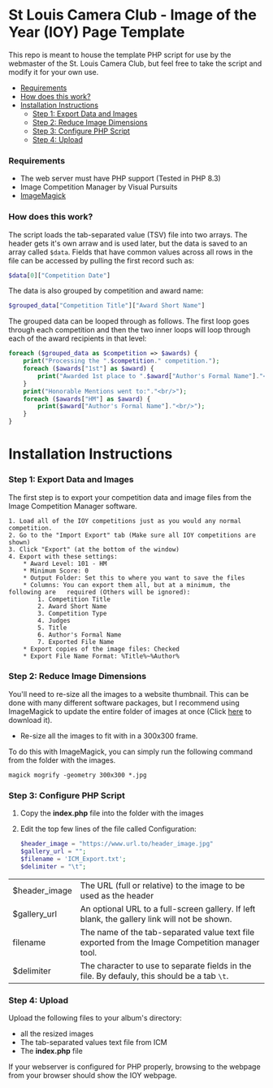 # St Louis Camera Club - Image of the Year (IOY) Page Template

This repo is meant to house the template PHP script for use by the webmaster of the St. Louis Camera Club, but feel free to take the script and modify it for your own use.

* [Requirements](#requirements)
* [How does this work?](#how-does-this-work)
* [Installation Instructions](#installation-instructions)
    * [Step 1: Export Data and Images](#step-1-export-data-and-images)
    * [Step 2: Reduce Image Dimensions](#step-2-reduce-image-dimensions)
    * [Step 3: Configure PHP Script](#step-3-configure-php-script)
    * [Step 4: Upload](#step-4-upload)

### Requirements

* The web server must have PHP support (Tested in PHP 8.3)
* Image Competition Manager by Visual Pursuits
* [ImageMagick](https://https://imagemagick.org/script/download.php)

### How does this work?

The script loads the tab-separated value (TSV) file into two arrays. The header gets it's own arraw and is used later, but the data is saved to an array  called ```$data```. Fields that have common values across all rows in the file can be accessed by pulling the first record such as:
```php
$data[0]["Competition Date"]
```
The data is also grouped by competition and award name:
```php
$grouped_data["Competition Title"]["Award Short Name"]
```
The grouped data can be looped through as follows. The first loop goes through each competition and then the two inner loops will loop through each of the award recipients in that level:

```php
foreach ($grouped_data as $competition => $awards) {
    print("Processing the ".$competition." competition.");
    foreach ($awards["1st"] as $award) {
        print("Awarded 1st place to ".$award["Author's Formal Name"]."<br/>");
    }
    print("Honorable Mentions went to:"."<br/>");
    foreach ($awards["HM"] as $award) {
        print($award["Author's Formal Name"]."<br/>");
    }
}
```
# Installation Instructions

### Step 1: Export Data and Images

The first step is to export your competition data and image files from the Image Competition Manager software.

    1. Load all of the IOY competitions just as you would any normal competition.
    2. Go to the "Import Export" tab (Make sure all IOY competitions are shown)
    3. Click "Export" (at the bottom of the window)
    4. Export with these settings:
        * Award Level: 101 - HM
        * Minimum Score: 0
        * Output Folder: Set this to where you want to save the files
        * Columns: You can export them all, but at a minimum, the following are   required (Others will be ignored):
            1. Competition Title
            2. Award Short Name
            3. Competition Type
            4. Judges
            5. Title
            6. Author's Formal Name
            7. Exported File Name
        * Export copies of the image files: Checked
        * Export File Name Format: %Title%~%Author%

### Step 2: Reduce Image Dimensions

You'll need to re-size all the images to a website thumbnail. This can be done with many different software packages, but I recommend using ImageMagick to update the entire folder of images at once (Click [here](https://https://imagemagick.org/script/download.php) to download it).

* Re-size all the images to fit with in a 300x300 frame. 

To do this with ImageMagick, you can simply run the following command from the folder with the images.

```
magick mogrify -geometry 300x300 *.jpg
```

### Step 3: Configure PHP Script

1. Copy the **index.php** file into the folder with the images

2. Edit the top few lines of the file called Configuration:
    
    ```php
    $header_image = "https://www.url.to/header_image.jpg"
    $gallery_url = ""; 
    $filename = 'ICM_Export.txt';
    $delimiter = "\t";
    ```
|   |   |
|---|---|
|$header_image|The URL (full or relative) to the image to be used as the header |
|$gallery_url|An optional URL to a full-screen gallery. If left blank, the gallery link will not be shown.
|filename|The name of the tab-separated value text file exported from the Image Competition manager tool.|
|$delimiter| The character to use to separate fields in the file. By defauly, this should be a tab ```\t```.|


### Step 4: Upload

Upload the following files to your album's directory:

* all the resized images 
* The tab-separated values text file from ICM
* The **index.php** file

If your webserver is configured for PHP properly, browsing to the webpage from your browser should show the IOY webpage.